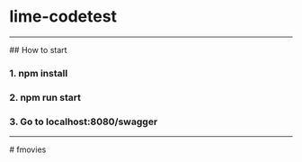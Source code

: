 # lime-codetest
<hr>
## How to start

### 1. npm install

### 2. npm run start

### 3. Go to localhost:8080/swagger
<hr># fmovies
